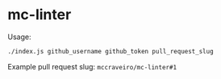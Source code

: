 # mc-linter

Usage:
```sh
./index.js github_username github_token pull_request_slug
```

Example pull request slug: `mccraveiro/mc-linter#1`

